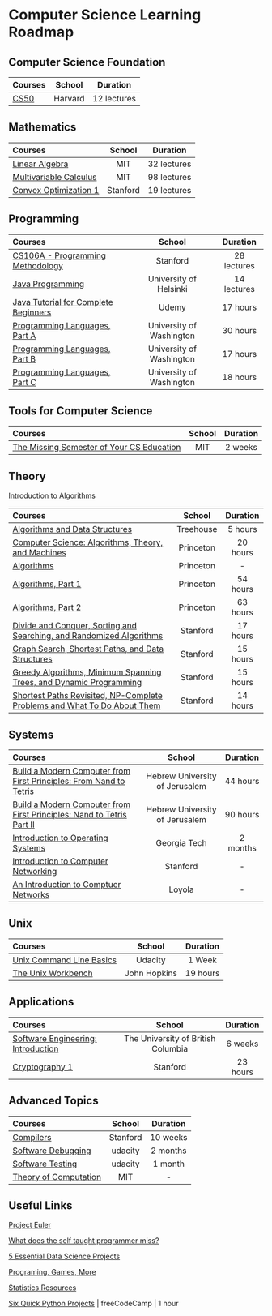 # Computer Science Learning Roadmap  

## Computer Science Foundation

Courses | School | Duration 
:-- | :--: | :--: 
[CS50](https://cs50.harvard.edu/x/2021/) | Harvard | 12 lectures

## Mathematics 

Courses | School | Duration 
:-- | :--: | :--: 
[Linear Algebra](https://ocw.mit.edu/courses/mathematics/18-06sc-linear-algebra-fall-2011/) | MIT | 32 lectures
[Multivariable Calculus](https://ocw.mit.edu/courses/mathematics/18-02sc-multivariable-calculus-fall-2010/index.htm) | MIT | 98 lectures
[Convex Optimization 1](https://see.stanford.edu/Course/EE364A) | Stanford | 19 lectures


## Programming 

Courses | School | Duration 
:-- | :--: | :--: 
[CS106A - Programming Methodology](https://see.stanford.edu/Course/CS106A) | Stanford | 28 lectures
[Java Programming](https://java-programming.mooc.fi/part-8) | University of Helsinki  | 14 lectures
[Java Tutorial for Complete Beginners](https://www.udemy.com/course/java-tutorial/) | Udemy | 17 hours
[Programming Languages, Part A](https://www.coursera.org/learn/programming-languages) | University of Washington | 30 hours
[Programming Languages, Part B](https://www.coursera.org/learn/programming-languages-part-b) | University of Washington | 17 hours
[Programming Languages, Part C](https://www.coursera.org/learn/programming-languages-part-c) | University of Washington | 18 hours

## Tools for Computer Science

Courses | School | Duration 
:-- | :--: | :--: 
[The Missing Semester of Your CS Education](https://missing.csail.mit.edu/) | MIT | 2 weeks

## Theory 

[Introduction to Algorithms](https://www.amazon.com/Introduction-Algorithms-3rd-MIT-Press/dp/0262033844)

Courses | School | Duration 
:-- | :--: | :--: 
[Algorithms and Data Structures](https://www.youtube.com/watch?v=8hly31xKli0) | Treehouse | 5 hours 
[Computer Science: Algorithms, Theory, and Machines](https://www.coursera.org/learn/cs-algorithms-theory-machines?ranMID=40328&ranEAID=PtFMiHYfEVk&ranSiteID=PtFMiHYfEVk-UC1i22uhFvRTq0OkS8gDHw&siteID=PtFMiHYfEVk-UC1i22uhFvRTq0OkS8gDHw&utm_content=10&utm_medium=partners&utm_source=linkshare&utm_campaign=PtFMiHYfEVk) | Princeton | 20 hours
[Algorithms](https://algs4.cs.princeton.edu/home/) | Princeton |  -
[Algorithms, Part 1](https://www.coursera.org/learn/algorithms-part1?ranMID=40328&ranEAID=PtFMiHYfEVk&ranSiteID=PtFMiHYfEVk-agOCndO_XKwn0Th8gl.XPg&siteID=PtFMiHYfEVk-agOCndO_XKwn0Th8gl.XPg&utm_content=10&utm_medium=partners&utm_source=linkshare&utm_campaign=PtFMiHYfEVk) | Princeton | 54 hours
[Algorithms, Part 2](https://www.coursera.org/learn/algorithms-part2?ranMID=40328&ranEAID=PtFMiHYfEVk&ranSiteID=PtFMiHYfEVk-R5OANMv3xHEyHVUH0N0LOQ&siteID=PtFMiHYfEVk-R5OANMv3xHEyHVUH0N0LOQ&utm_content=10&utm_medium=partners&utm_source=linkshare&utm_campaign=PtFMiHYfEVk) | Princeton | 63 hours 
[Divide and Conquer, Sorting and Searching, and Randomized Algorithms](https://www.coursera.org/learn/algorithms-divide-conquer?specialization=algorithms) | Stanford | 17 hours
[Graph Search, Shortest Paths, and Data Structures](https://www.coursera.org/learn/algorithms-graphs-data-structures?specialization=algorithms) | Stanford | 15 hours
[Greedy Algorithms, Minimum Spanning Trees, and Dynamic Programming](https://www.coursera.org/learn/algorithms-greedy?specialization=algorithms) | Stanford | 15 hours
[Shortest Paths Revisited, NP-Complete Problems and What To Do About Them](https://www.coursera.org/learn/algorithms-npcomplete?specialization=algorithms) | Stanford | 14 hours


## Systems 

Courses | School | Duration 
:-- | :--: | :--:
[Build a Modern Computer from First Principles: From Nand to Tetris](https://www.coursera.org/learn/build-a-computer) | Hebrew University of Jerusalem | 44 hours
[Build a Modern Computer from First Principles: Nand to Tetris Part II](https://www.coursera.org/learn/nand2tetris2?ranMID=40328&ranEAID=PtFMiHYfEVk&ranSiteID=PtFMiHYfEVk-md4phCcnoGwxHLO1x5gQvw&siteID=PtFMiHYfEVk-md4phCcnoGwxHLO1x5gQvw&utm_content=10&utm_medium=partners&utm_source=linkshare&utm_campaign=PtFMiHYfEVk) | Hebrew University of Jerusalem | 90 hours 
[Introduction to Operating Systems](https://www.udacity.com/course/introduction-to-operating-systems--ud923?irclickid=3Vg33vRd5xyLRkFwUx0Mo3cXUkES74XBRwK1xU0&irgwc=1&utm_source=affiliate&utm_medium=&aff=1459666&utm_term=&utm_campaign=__&utm_content=&adid=786224) | Georgia Tech | 2 months
[Introduction to Computer Networking](https://www.youtube.com/playlist?list=PLEAYkSg4uSQ2dr0XO_Nwa5OcdEcaaELSG) | Stanford | -
[An Introduction to Comptuer Networks](http://intronetworks.cs.luc.edu/) | Loyola | -

## Unix

Courses | School | Duration 
:-- | :--: | :--:
[Unix Command Line Basics](https://www.udacity.com/course/linux-command-line-basics--ud595?irclickid=3Vg33vRd5xyLRkFwUx0Mo3cXUkES7-QhRwK1xU0&irgwc=1&utm_source=affiliate&utm_medium=&aff=1459666&utm_term=&utm_campaign=__&utm_content=&adid=786224) | Udacity | 1 Week
[The Unix Workbench](https://www.coursera.org/learn/unix?ranMID=40328&ranEAID=PtFMiHYfEVk&ranSiteID=PtFMiHYfEVk-0lOhCJhhurcfDbTtq7FZEQ&siteID=PtFMiHYfEVk-0lOhCJhhurcfDbTtq7FZEQ&utm_content=10&utm_medium=partners&utm_source=linkshare&utm_campaign=PtFMiHYfEVk) | John Hopkins | 19 hours

## Applications 

Courses | School | Duration 
:-- | :--: | :--:
[Software Engineering: Introduction](https://www.edx.org/course/software-engineering-introduction) | The University of British Columbia | 6 weeks 
[Cryptography 1](https://www.coursera.org/learn/crypto?ranMID=40328&ranEAID=PtFMiHYfEVk&ranSiteID=PtFMiHYfEVk-jvXG8a1tk37PvhCKoHbROA&siteID=PtFMiHYfEVk-jvXG8a1tk37PvhCKoHbROA&utm_content=10&utm_medium=partners&utm_source=linkshare&utm_campaign=PtFMiHYfEVk) | Stanford | 23 hours


## Advanced Topics 

Courses | School | Duration 
:-- | :--: | :--:
[Compilers](https://www.edx.org/course/compilers) | Stanford | 10 weeks 
[Software Debugging](https://www.udacity.com/course/software-debugging--cs259) | udacity | 2 months
[Software Testing](https://www.udacity.com/course/software-testing--cs258) | udacity | 1 month
[Theory of Computation](http://aduni.org/courses/theory/index.php?view=cw) | MIT | -

## Useful Links

[Project Euler](https://projecteuler.net/)

[What does the self taught programmer miss?](https://medium.com/young-coder/what-does-the-self-taught-programmer-miss-cecce2f71b27)

[5 Essential Data Science Projects](https://www.youtube.com/watch?v=BBDiadC8BvE)

[Programing, Games, More](https://www.youtube.com/c/KGMIT/featured)

[Statistics Resources](https://online.stat.psu.edu/statprogram/graduate-programs)

[Six Quick Python Projects](https://www.youtube.com/watch?v=SqvVm3QiQVk) | freeCodeCamp | 1 hour 
